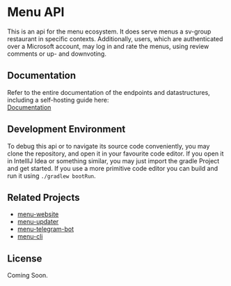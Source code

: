 # Menu API

This is an api for the menu ecosystem. It does serve menus a sv-group restaurant in specific contexts. Additionally,
users, which are authenticated over a Microsoft account, may log in and rate the menus, using review comments or up- and
downvoting.

## Documentation

Refer to the entire documentation of the endpoints and datastructures, including a self-hosting guide here:<br>
[Documentation](https://github.com/virtbad/menu-api/blob/main/docs/index.md)

## Development Environment

To debug this api or to navigate its source code conveniently, you may clone the repository, and open it in your
favourite code editor. If you open it in IntellIJ Idea or something similar, you may just import the gradle Project and
get started. If you use a more primitive code editor you can build and run it using ```./gradlew bootRun```.

## Related Projects
* [menu-website](https://github.com/virtbad/menu-website)
* [menu-updater](https://github.com/virtbad/menu-updater)
* [menu-telegram-bot](https://github.com/virtbad/menu-telegram-bot)
* [menu-cli](https://github.com/virtbad/menu-cli)

## License
Coming Soon.